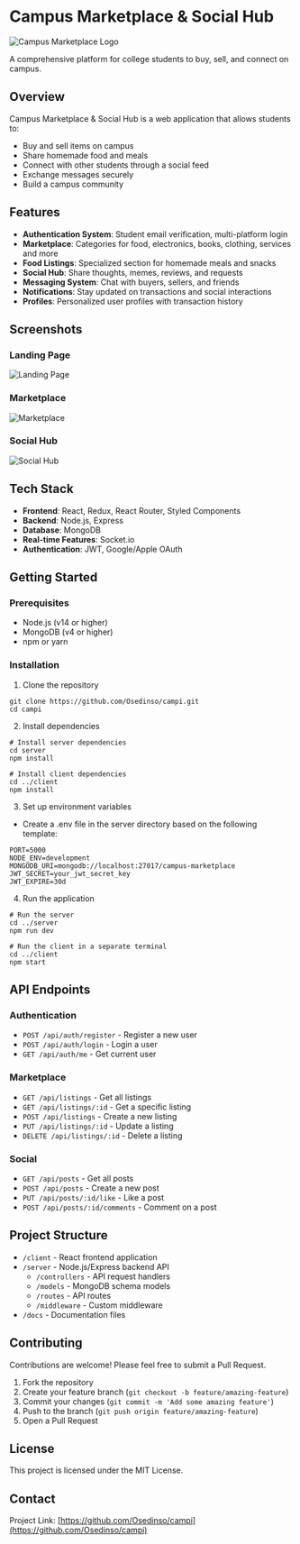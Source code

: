 # Campus Marketplace & Social Hub

![Campus Marketplace Logo](https://via.placeholder.com/800x400?text=Campus+Marketplace+%26+Social+Hub)

A comprehensive platform for college students to buy, sell, and connect on campus.

## Overview

Campus Marketplace & Social Hub is a web application that allows students to:
- Buy and sell items on campus
- Share homemade food and meals
- Connect with other students through a social feed
- Exchange messages securely
- Build a campus community

## Features

- **Authentication System**: Student email verification, multi-platform login
- **Marketplace**: Categories for food, electronics, books, clothing, services and more
- **Food Listings**: Specialized section for homemade meals and snacks
- **Social Hub**: Share thoughts, memes, reviews, and requests
- **Messaging System**: Chat with buyers, sellers, and friends
- **Notifications**: Stay updated on transactions and social interactions
- **Profiles**: Personalized user profiles with transaction history

## Screenshots

### Landing Page
![Landing Page](https://via.placeholder.com/800x400?text=Landing+Page)

### Marketplace
![Marketplace](https://via.placeholder.com/800x400?text=Marketplace)

### Social Hub
![Social Hub](https://via.placeholder.com/800x400?text=Social+Hub)

## Tech Stack

- **Frontend**: React, Redux, React Router, Styled Components
- **Backend**: Node.js, Express
- **Database**: MongoDB
- **Real-time Features**: Socket.io
- **Authentication**: JWT, Google/Apple OAuth

## Getting Started

### Prerequisites

- Node.js (v14 or higher)
- MongoDB (v4 or higher)
- npm or yarn

### Installation

1. Clone the repository
```
git clone https://github.com/Osedinso/campi.git
cd campi
```

2. Install dependencies
```
# Install server dependencies
cd server
npm install

# Install client dependencies
cd ../client
npm install
```

3. Set up environment variables
- Create a .env file in the server directory based on the following template:

```
PORT=5000
NODE_ENV=development
MONGODB_URI=mongodb://localhost:27017/campus-marketplace
JWT_SECRET=your_jwt_secret_key
JWT_EXPIRE=30d
```

4. Run the application
```
# Run the server
cd ../server
npm run dev

# Run the client in a separate terminal
cd ../client
npm start
```

## API Endpoints

### Authentication
- `POST /api/auth/register` - Register a new user
- `POST /api/auth/login` - Login a user
- `GET /api/auth/me` - Get current user

### Marketplace
- `GET /api/listings` - Get all listings
- `GET /api/listings/:id` - Get a specific listing
- `POST /api/listings` - Create a new listing
- `PUT /api/listings/:id` - Update a listing
- `DELETE /api/listings/:id` - Delete a listing

### Social
- `GET /api/posts` - Get all posts
- `POST /api/posts` - Create a new post
- `PUT /api/posts/:id/like` - Like a post
- `POST /api/posts/:id/comments` - Comment on a post

## Project Structure

- `/client` - React frontend application
- `/server` - Node.js/Express backend API
  - `/controllers` - API request handlers
  - `/models` - MongoDB schema models
  - `/routes` - API routes
  - `/middleware` - Custom middleware
- `/docs` - Documentation files

## Contributing

Contributions are welcome! Please feel free to submit a Pull Request.

1. Fork the repository
2. Create your feature branch (`git checkout -b feature/amazing-feature`)
3. Commit your changes (`git commit -m 'Add some amazing feature'`)
4. Push to the branch (`git push origin feature/amazing-feature`)
5. Open a Pull Request

## License

This project is licensed under the MIT License.

## Contact

Project Link: [https://github.com/Osedinso/campi](https://github.com/Osedinso/campi)
